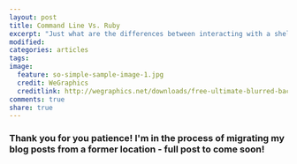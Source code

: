 ```yaml
---
layout: post
title: Command Line Vs. Ruby
excerpt: "Just what are the differences between interacting with a shell and interacting with Ruby? They both happen via the command line..."
modified:
categories: articles
tags:
image:
  feature: so-simple-sample-image-1.jpg
  credit: WeGraphics
  creditlink: http://wegraphics.net/downloads/free-ultimate-blurred-background-pack/
comments: true
share: true
---
```


### Thank you for you patience! I'm in the process of migrating my blog posts from a former location - full post to come soon!

<!-- Video for Newbies: The difference between the command line and Ruby.
If you’re anything like me, when you started you had no idea what the command line was, why it was useful, or how come people kept stealing your computer to interact with the command line, presumably putting things on your computer that you’d need to begin coding. Initially these things are totally opaque to a beginner!! This video explains the difference between command line tools, and tools/commands that are specific to Ruby. The first thing to understand is… Ruby is an interpreted language. This means you can type ‘ruby’ into your shell. What is the shell? -->